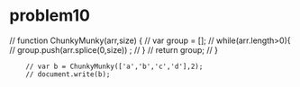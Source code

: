 # problem10
// function ChunkyMunky(arr,size) {
        //       var group = [];
        //       while(arr.length>0){
        //          group.push(arr.splice(0,size)) ;
        //       }
        //       return group;
        // }


        // var b = ChunkyMunky(['a','b','c','d'],2);
        // document.write(b);


